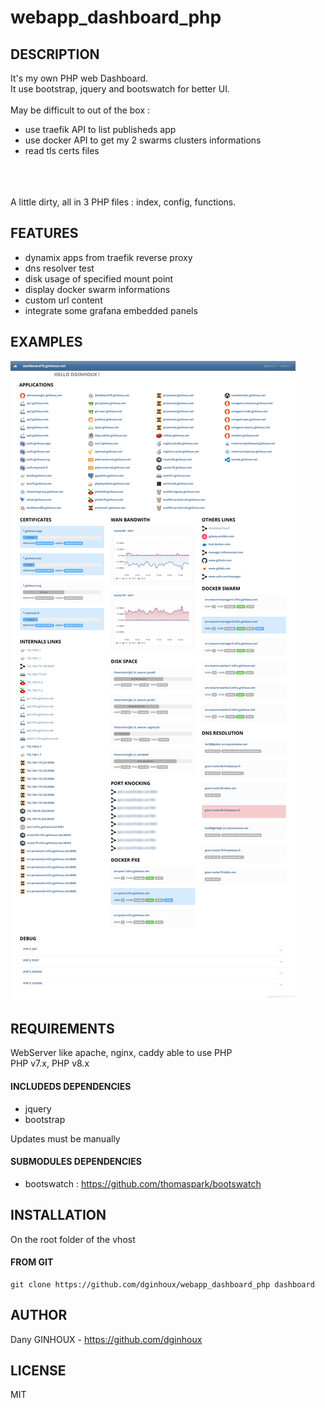 # webapp_dashboard_php



## DESCRIPTION

It's my own PHP web Dashboard. <br />
It use bootstrap, jquery and bootswatch for better UI.
<br >
<br >
May be difficult to out of the box : <br />
* use traefik API to list publisheds app
* use docker API to get my 2 swarms clusters informations
* read tls certs files
<br />
<br />
<br />
A little dirty, all in 3 PHP files : index, config, functions.


## FEATURES

* dynamix apps from traefik reverse proxy
* dns resolver test
* disk usage of specified mount point
* display docker swarm informations
* custom url content
* integrate some grafana embedded panels


## EXAMPLES

![example.png](example.png)


## REQUIREMENTS

WebServer like apache, nginx, caddy able to use PHP<br />
PHP v7.x, PHP v8.x<br />

#### INCLUDEDS DEPENDENCIES

* jquery
* bootstrap

Updates must be manually

#### SUBMODULES DEPENDENCIES

* bootswatch : https://github.com/thomaspark/bootswatch



## INSTALLATION

On the root folder of the vhost

#### FROM GIT

```shell
git clone https://github.com/dginhoux/webapp_dashboard_php dashboard
```





## AUTHOR

Dany GINHOUX - https://github.com/dginhoux



## LICENSE

MIT
